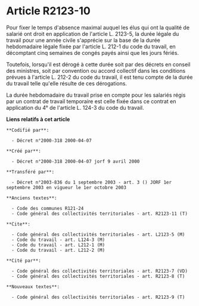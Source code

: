 # Article R2123-10

Pour fixer le temps d'absence maximal auquel les élus qui ont la qualité de salarié ont droit en application de l'article L.
2123-5, la durée légale du travail pour une année civile s'apprécie sur la base de la durée hebdomadaire légale fixée par
l'article L. 212-1 du code du travail, en décomptant cinq semaines de congés payés ainsi que les jours fériés.

Toutefois, lorsqu'il est dérogé à cette durée soit par des décrets en conseil des ministres, soit par convention ou accord
collectif dans les conditions prévues à l'article L. 212-2 du code du travail, il est tenu compte de la durée du travail
telle qu'elle résulte de ces dérogations.

La durée hebdomadaire du travail prise en compte pour les salariés régis par un contrat de travail temporaire est celle fixée
dans ce contrat en application du 4° de l'article L. 124-3 du code du travail.

**Liens relatifs à cet article**

	**Codifié par**:

	  - Décret n°2000-318 2000-04-07

	**Créé par**:

	  - Décret n°2000-318 2000-04-07 jorf 9 avril 2000

	**Transféré par**:

	  - Décret n°2003-836 du 1 septembre 2003 - art. 3 () JORF 1er septembre 2003 en vigueur le 1er octobre 2003

	**Anciens textes**:

	  - Code des communes R121-24
	  - Code général des collectivités territoriales - art. R2123-11 (T)

	**Cite**:

	  - Code général des collectivités territoriales - art. L2123-5 (M)
	  - Code du travail - art. L124-3 (M)
	  - Code du travail - art. L212-1 (M)
	  - Code du travail - art. L212-2 (M)

	**Cité par**:

	  - Code général des collectivités territoriales - art. R2123-7 (VD)
	  - Code général des collectivités territoriales - art. R2123-8 (T)

	**Nouveaux textes**:

	  - Code général des collectivités territoriales - art. R2123-9 (T)
